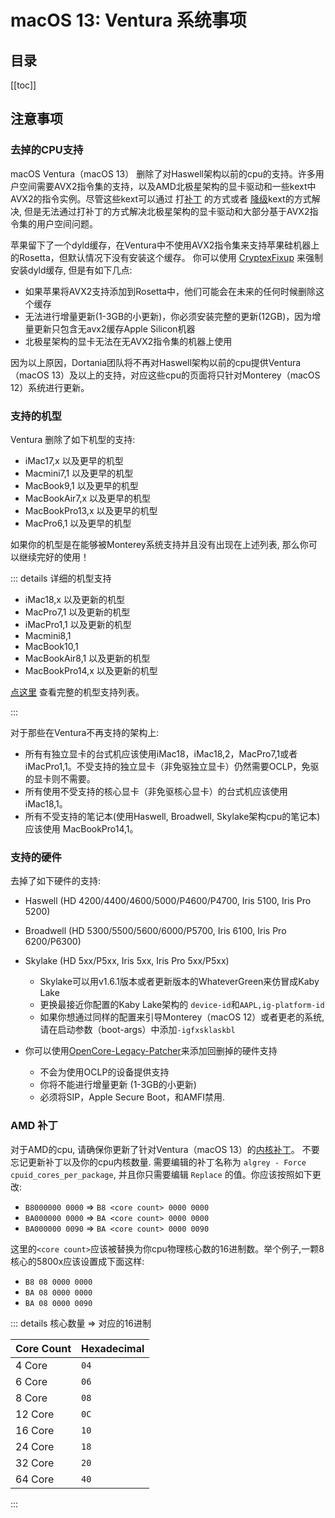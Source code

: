 # macOS 13: Ventura 系统事项

## 目录

[[toc]]

## 注意事项

### 去掉的CPU支持

macOS Ventura（macOS 13） 删除了对Haswell架构以前的cpu的支持。许多用户空间需要AVX2指令集的支持，以及AMD北极星架构的显卡驱动和一些kext中AVX2的指令实例。尽管这些kext可以通过 打[补丁](https://forums.macrumors.com/threads/monterand-probably-the-start-of-an-ongoing-saga.2320479/post-31125212) 的方式或者 [降级](https://github.com/dortania/OpenCore-Legacy-Patcher/blob/92ff4244ae78de715977d9f8d054cdf9bdce4011/payloads/Kexts/Misc/NoAVXFSCompressionTypeZlib-AVXpel-v12.6.zip)kext的方式解决, 但是无法通过打补丁的方式解决北极星架构的显卡驱动和大部分基于AVX2指令集的用户空间问题。

苹果留下了一个dyld缓存，在Ventura中不使用AVX2指令集来支持苹果硅机器上的Rosetta，但默认情况下没有安装这个缓存。 你可以使用 [CryptexFixup](https://github.com/acidanthera/CryptexFixup) 来强制安装dyld缓存, 但是有如下几点:

* 如果苹果将AVX2支持添加到Rosetta中，他们可能会在未来的任何时候删除这个缓存
* 无法进行增量更新(1-3GB的小更新)，你必须安装完整的更新(12GB)，因为增量更新只包含无avx2缓存Apple Silicon机器
* 北极星架构的显卡无法在无AVX2指令集的机器上使用

因为以上原因，Dortania团队将不再对Haswell架构以前的cpu提供Ventura（macOS 13）及以上的支持，对应这些cpu的页面将只针对Monterey（macOS 12）系统进行更新。

### 支持的机型

Ventura 删除了如下机型的支持:

* iMac17,x 以及更早的机型
* Macmini7,1 以及更早的机型
* MacBook9,1 以及更早的机型
* MacBookAir7,x 以及更早的机型
* MacBookPro13,x 以及更早的机型
* MacPro6,1 以及更早的机型

如果你的机型是在能够被Monterey系统支持并且没有出现在上述列表, 那么你可以继续完好的使用！

::: details 详细的机型支持

* iMac18,x 以及更新的机型
* MacPro7,1 以及更新的机型
* iMacPro1,1 以及更新的机型
* Macmini8,1
* MacBook10,1
* MacBookAir8,1 以及更新的机型
* MacBookPro14,x 以及更新的机型

[点这里](./smbios-support.md) 查看完整的机型支持列表。

:::

对于那些在Ventura不再支持的架构上:

* 所有有独立显卡的台式机应该使用iMac18，iMac18,2，MacPro7,1或者iMacPro1,1。不受支持的独立显卡（非免驱独立显卡）仍然需要OCLP，免驱的显卡则不需要。
* 所有使用不受支持的核心显卡（非免驱核心显卡）的台式机应该使用iMac18,1。
* 所有不受支持的笔记本(使用Haswell, Broadwell, Skylake架构cpu的笔记本) 应该使用 MacBookPro14,1。

### 支持的硬件

去掉了如下硬件的支持:

* Haswell (HD 4200/4400/4600/5000/P4600/P4700, Iris 5100, Iris Pro 5200)
* Broadwell (HD 5300/5500/5600/6000/P5700, Iris 6100, Iris Pro 6200/P6300)
* Skylake (HD 5xx/P5xx, Iris 5xx, Iris Pro 5xx/P5xx)
  * Skylake可以用v1.6.1版本或者更新版本的WhateverGreen来仿冒成Kaby Lake
  * 更换最接近你配置的Kaby Lake架构的 `device-id`和`AAPL,ig-platform-id`
  * 如果你想通过同样的配置来引导Monterey（macOS 12）或者更老的系统, 请在启动参数（boot-args）中添加`-igfxsklaskbl`

* 你可以使用[OpenCore-Legacy-Patcher](https://github.com/dortania/OpenCore-Legacy-Patcher/)来添加回删掉的硬件支持
  * 不会为使用OCLP的设备提供支持
  * 你将不能进行增量更新 (1-3GB的小更新)
  * 必须将SIP，Apple Secure Boot，和AMFI禁用.

### AMD 补丁

对于AMD的cpu, 请确保你更新了针对Ventura（macOS 13）的[内核补丁](https://github.com/AMD-OSX/AMD_Vanilla)。
不要忘记更新补丁以及你的cpu内核数量.
需要编辑的补丁名称为 `algrey - Force cpuid_cores_per_package`, 并且你只需要编辑 `Replace` 的值。你应该按照如下更改:

* `B8000000 0000` => `B8 <core count> 0000 0000`
* `BA000000 0000` => `BA <core count> 0000 0000`
* `BA000000 0090` => `BA <core count> 0000 0090`

这里的`<core count>`应该被替换为你cpu物理核心数的16进制数。举个例子,一颗8核心的5800x应该设置成下面这样:

* `B8 08 0000 0000`
* `BA 08 0000 0000`
* `BA 08 0000 0090`

::: details 核心数量 => 对应的16进制

| Core Count | Hexadecimal |
| :--------- | :---------- |
| 4 Core | `04` |
| 6 Core | `06` |
| 8 Core | `08` |
| 12 Core | `0C` |
| 16 Core | `10` |
| 24 Core | `18` |
| 32 Core | `20` |
| 64 Core | `40` |

:::
